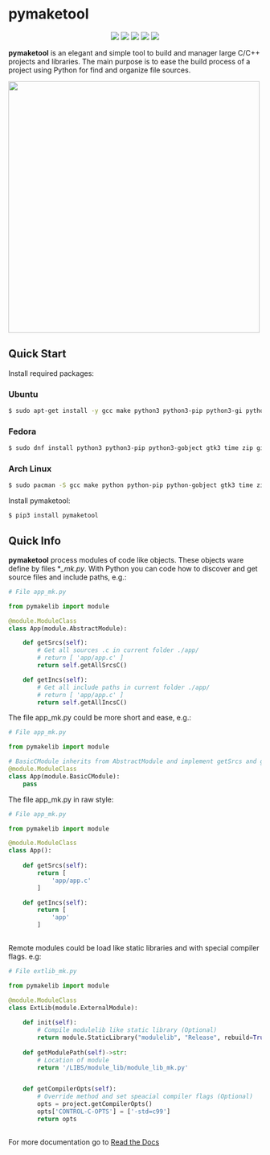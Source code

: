 # pymaketool
<p align=center>
<img src="https://img.shields.io/pypi/l/pymaketool.svg">
<img src="https://img.shields.io/pypi/wheel/pymaketool.svg">
<img src="https://img.shields.io/badge/python-%3E=_3.6-green.svg">
<img src="https://img.shields.io/github/v/tag/ericsonj/pymaketool">
<img src="https://github.com/ericsonj/pymaketool/workflows/Test/badge.svg?branch=master">
</p>

**pymaketool** is an elegant and simple tool to build and manager large C/C++ projects and libraries.
The main purpose is to ease the build process of a project using Python for find and organize file sources.

<img src="https://github.com/ericsonj/pymaketool/raw/master/images/makefile_pyfile.jpg" alt="" title="makefile vs pymaketool" width="500" />

## Quick Start

Install required packages:

### Ubuntu
```bash
$ sudo apt-get install -y gcc make python3 python3-pip python3-gi python3-gi-cairo gir1.2-gtk-3.0 git time zip
```

### Fedora
```bash
$ sudo dnf install python3 python3-pip python3-gobject gtk3 time zip git gcc
```

### Arch Linux
```bash
$ sudo pacman -S gcc make python python-pip python-gobject gtk3 time zip git 
```

Install pymaketool:
```bash
$ pip3 install pymaketool 
```

## Quick Info

 **pymaketool** process modules of code like objects. These objects ware define by files **_mk.py*. With Python you can code how to discover and get source files and include paths, e.g.:

```python
# File app_mk.py

from pymakelib import module

@module.ModuleClass
class App(module.AbstractModule):

    def getSrcs(self):
        # Get all sources .c in current folder ./app/
        # return [ 'app/app.c' ]
        return self.getAllSrcsC() 

    def getIncs(self):
        # Get all include paths in current folder ./app/
        # return [ 'app/app.c' ]
        return self.getAllIncsC()

```

The file app_mk.py could be more short and ease, e.g.:

```python
# File app_mk.py

from pymakelib import module

# BasicCModule inherits from AbstractModule and implement getSrcs and getIncs.
@module.ModuleClass
class App(module.BasicCModule):
    pass
```

The file app_mk.py in raw style:

```python
# File app_mk.py

from pymakelib import module

@module.ModuleClass
class App():
    
    def getSrcs(self):
        return [
            'app/app.c'
        ]

    def getIncs(self):
        return [
            'app'
        ]
    
```

Remote modules could be load like static libraries  and with special compiler flags. e.g:

```python
# File extlib_mk.py

from pymakelib import module

@module.ModuleClass
class ExtLib(module.ExternalModule):
    
    def init(self):
        # Compile modulelib like static library (Optional)
        return module.StaticLibrary("modulelib", "Release", rebuild=True)
     
    def getModulePath(self)->str:
        # Location of module
        return '/LIBS/module_lib/module_lib_mk.py'


    def getCompilerOpts(self):
        # Override method and set speacial compiler flags (Optional)
        opts = project.getCompilerOpts()
        opts['CONTROL-C-OPTS'] = ['-std=c99']
        return opts
    
```

For more documentation go to [Read the Docs](https://pymaketool.readthedocs.io/en/latest/) 